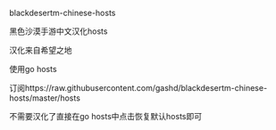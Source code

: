 blackdesertm-chinese-hosts

黑色沙漠手游中文汉化hosts

汉化来自希望之地

使用go hosts

订阅https://raw.githubusercontent.com/gashd/blackdesertm-chinese-hosts/master/hosts

不需要汉化了直接在go hosts中点击恢复默认hosts即可
